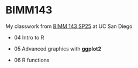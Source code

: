 # BIMM143
My classwork from [BIMM 143 SP25](https://bioboot.github.io/bimm143_S25/) at UC San Diego

- 04 Intro to R

- 05 Advanced graphics with **ggplot2**

- 06 R functions
